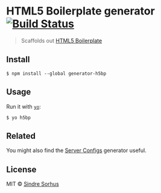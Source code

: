 # HTML5 Boilerplate generator [![Build Status](https://travis-ci.org/h5bp/generator-h5bp.png?branch=master)](http://travis-ci.org/h5bp/generator-h5bp)

> Scaffolds out [HTML5 Boilerplate](http://html5boilerplate.com)


## Install

```
$ npm install --global generator-h5bp
```


## Usage

Run it with [`yo`](https://github.com/yeoman/yo):

```
$ yo h5bp
```


## Related

You might also find the [Server Configs](https://github.com/h5bp/generator-server-configs) generator useful.


## License

MIT © [Sindre Sorhus](http://sindresorhus.com)
